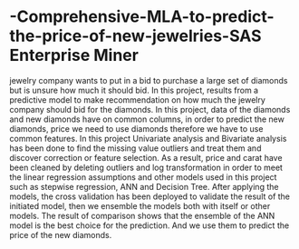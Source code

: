 # -Comprehensive-MLA-to-predict-the-price-of-new-jewelries-SAS Enterprise Miner
jewelry company wants to put in a bid to purchase a large set of diamonds but is unsure how much
it should bid. In this project, results from a predictive model to make recommendation on how much
the jewelry company should bid for the diamonds.
In this project, data of the diamonds and new diamonds have on common columns, in order to
predict the new diamonds, price we need to use diamonds therefore we have to use common
features. In this project Univariate analysis and Bivariate analysis has been done to find the missing
value outliers and treat them and discover correction or feature selection. As a result, price and carat
have been cleaned by deleting outliers and log transformation in order to meet the linear regression
assumptions and other models used in this project such as stepwise regression, ANN and Decision
Tree.
After applying the models, the cross validation has been deployed to validate the result of the
initiated model, then we ensemble the models both with itself or other models. The result of
comparison shows that the ensemble of the ANN model is the best choice for the prediction. And we
use them to predict the price of the new diamonds.

